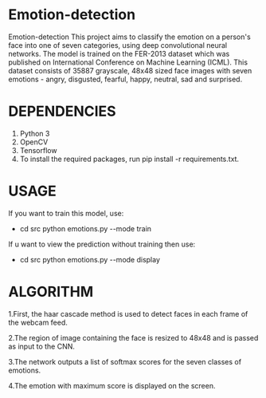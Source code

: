 # Emotion-detection
Emotion-detection
This project aims to classify the emotion on a person's face into one of seven categories, using deep convolutional neural networks. The model is trained on the FER-2013 dataset which was published on International Conference on Machine Learning (ICML).
This dataset consists of 35887 grayscale, 48x48 sized face images with seven emotions - angry, disgusted, fearful, happy, neutral, sad and surprised.

# DEPENDENCIES

1. Python 3
2. OpenCV
3. Tensorflow
4. To install the required packages, run pip install -r requirements.txt.

# USAGE

 If you want to train this model, use:

* cd src
python emotions.py --mode train

If u want to view the prediction without training then use:

* cd src
python emotions.py --mode display

# ALGORITHM

1.First, the haar cascade method is used to detect faces in each frame of the webcam feed.

2.The region of image containing the face is resized to 48x48 and is passed as input to the CNN.

3.The network outputs a list of softmax scores for the seven classes of emotions.

4.The emotion with maximum score is displayed on the screen.



